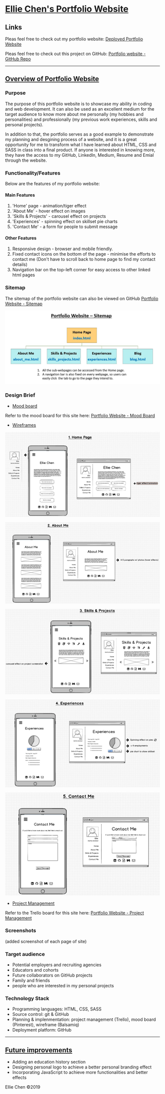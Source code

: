 # <u>Ellie Chen's Portfolio Website</u>

## Links

Pleas feel free to check out my portfolio website: [Deployed Portfolio Website](https://cranky-tesla-b39af5.netlify.com/index.html)

Pleas feel free to check out this project on GitHub: [Portfolio website - GitHub Repo](https://github.com/EllieChen-Git/portfolio-site)

------
## <u>Overview of Portfolio Website</u>

### Purpose

<!-- [As an aspiring developer, it is important to be able to communicate and demonstrate your abilities to prospective employers.

A great way to do this is to design, develop and deploy a website that showcases your talent, abilities and coding experience.] -->

The purpose of this portfolio website is to showcase my ability in coding and web development. It can also be used as an excellent medium for the target audience to know more about me personally (my hobbies and personalities) and professionally (my previous work experiences, skills and personal projects).

In addition to that, the portfolio serves as a good example to demonstrate my planning and desgining process of a website, and it is a great opportunity for me to transform what I have learned about HTML, CSS and SASS in class into a final product. If anyone is interested in knowing more, they have the access to my GitHub, LinkedIn, Medium, Resume and Emial through the website.

### Functionality/Features

Below are the features of my portfolio website:

#### Main Features
1. 'Home' page - animation/tiger effect
2. 'About Me' - hover effect on images
3. 'Skills & Projects' - carousel effect on projects
4. 'Experiences' - spinning effect on skillset pie charts
5. 'Contact Me' - a form for people to submit message

#### Other Features
1. Responsive design - browser and mobile friendly.
2. Fixed contact icons on the bottom of the page - minimise the efforts to contact me (Don't have to scroll back to home page to find my contact details)
3. Navigation bar on the top-left corner for easy access to other linked html pages

### Sitemap

The sitemap of the portfolio website can also be viewed on GitHub [Portfolio Website - Sitemap](https://github.com/EllieChen-Git/portfolio-site/blob/master/docs/sitemap.JPG)

![Sitemap](./docs/sitemap.JPG)

### Design Brief

- <u>Mood board</u>

Refer to the mood board for this site here: [Portfolio Website - Mood Board](https://www.pinterest.com.au/elliechenetc/portfolio-site/)

- <u>Wireframes</u>

![Home page](./docs/wireframes/wireframe_1_home.JPG)

![About Me](./docs/wireframes/wireframe_2_about_me.JPG)

![Skills & Projects](./docs/wireframes/wireframe_3_skills_projects.JPG)

![Experiences](./docs/wireframes/wireframe_4_experiences.JPG)

![Contact Me](./docs/wireframes/wireframe_5_contact_me.JPG)

- <u>Project Management</u>

Refer to the Trello board for this site here: [Portfolio Website - Project Management](https://trello.com/b/vPfF8Msm/portfolio-site)

### Screenshots

(added screenshot of each page of site)

### Target audience
- Potential employers and recruiting agencies
- Educators and cohorts
- Future collaborators on GitHub projects
- Family and friends
- people who are interested in my personal projects

### Technology Stack
- Programming languages: HTML, CSS, SASS
- Source control: git & GitHub
- Planning & implenmentation: project management (Trello), mood board (Pinterest), wireframe (Balsamiq)
- Deployment platform: GitHub

------

## <u>Future improvements</u>
- Adding an education history section
- Designing personal logo to achieve a better personal branding effect
- Incorporating JavaScript to achieve more functionalities and better effects 


Ellie Chen ©2019


